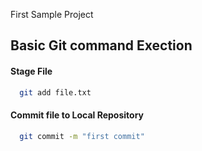  First Sample Project

## Basic Git command Exection

#### Stage File
```bash
  git add file.txt
```
#### Commit file to Local Repository
```bash
  git commit -m "first commit"
